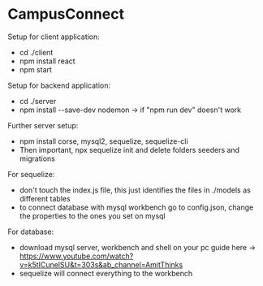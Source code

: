 # CampusConnect

Setup for client application:

- cd ./client
- npm install react
- npm start

Setup for backend application:

- cd ./server
- npm install --save-dev nodemon -> if "npm run dev" doesn't work

Further server setup:
- npm install corse, mysql2, sequelize, sequelize-cli
- Then important, npx sequelize init and delete folders seeders and migrations

For sequelize:
- don't touch the index.js file, this just identifies the files in ./models as different tables
- to connect database with mysql workbench go to config.json, change the properties to the ones you set on mysql

For database:
- download mysql server, workbench and shell on your pc 
    guide here -> https://www.youtube.com/watch?v=k5tICunelSU&t=303s&ab_channel=AmitThinks
- sequelize will connect everything to the workbench 
